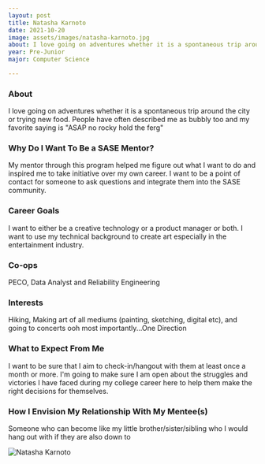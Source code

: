 ```yaml
---
layout: post
title: Natasha Karnoto 
date: 2021-10-20
image: assets/images/natasha-karnoto.jpg
about: I love going on adventures whether it is a spontaneous trip around the city or trying new food. People have often described me as bubbly too and my favorite saying is "ASAP no rocky hold the ferg"
year: Pre-Junior
major: Computer Science

---
```


### About

I love going on adventures whether it is a spontaneous trip around the city or trying new food. People have often described me as bubbly too and my favorite saying is "ASAP no rocky hold the ferg"

### Why Do I Want To Be a SASE Mentor?

My mentor through this program helped me figure out what I want to do and inspired me to take initiative over my own career. I want to be a point of contact for someone to ask questions and integrate them into the SASE community.

### Career Goals

I want to either be a creative technology or a product manager or both. I want to use my technical background to create art especially in the entertainment industry.

### Co-ops

PECO, Data Analyst and Reliability Engineering

### Interests

Hiking, Making art of all mediums (painting, sketching, digital etc), and going to concerts ooh most importantly...One Direction

### What to Expect From Me

I want to be sure that I aim to check-in/hangout with them at least once a month or more. I'm going to make sure I am open about the struggles and victories I have faced during my college career here to help them make the right decisions for themselves.

### How I Envision My Relationship With My Mentee(s) 

Someone who can become like my little brother/sister/sibling who I would hang out with if they are also down to 

<div class="text-center my-5">
    <img src="{ ../natasha-karnoto.jpg | absolute_url }" alt="Natasha Karnoto" class="rounded post-img" />
</div>
